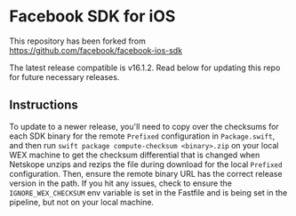 # Facebook SDK for iOS
This repository has been forked from https://github.com/facebook/facebook-ios-sdk 

The latest release compatible is v16.1.2. Read below for updating this repo for future necessary releases.

## Instructions
To update to a newer release, you'll need to copy over the checksums for each SDK binary for the remote `Prefixed` configuration in `Package.swift`, and then run `swift package compute-checksum <binary>.zip` on your local WEX machine to get the checksum differential that is changed when Netskope unzips and rezips the file during download for the local `Prefixed` configuration. Then, ensure the remote binary URL has the correct release version in the path. If you hit any issues, check to ensure the `IGNORE_WEX_CHECKSUM` env variable is set in the Fastfile and is being set in the pipeline, but not on your local machine.
